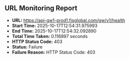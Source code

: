 ## URL Monitoring Report

- **URL:** https://api-gw1-prod1.fisglobal.com/gw/v1/health
- **Start Time:** 2025-10-17T12:54:31.975993
- **End Time:** 2025-10-17T12:54:32.092890
- **Total Time Taken:** 0.116897 seconds
- **HTTP Status Code:** 403
- **Status:** Failure
- **Failure Reason:** HTTP Status Code: 403
